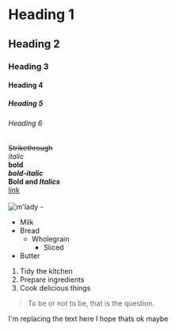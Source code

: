 <!-- this is a comment-->
# Heading 1
## Heading 2
### Heading 3
#### Heading 4
##### Heading 5
###### Heading 6

~~Strikethrough~~<br>
*italic*<br>
**bold**<br>
***bold-italic***<br>
**Bold and *Italics***<br>
[link](http://example.com)<br>
<br>![m'lady](http://i.imgur.com/v8IVDka.jpg) - 

* Milk
* Bread
    * Wholegrain
        * Sliced    
* Butter

1. Tidy the kitchen
2. Prepare ingredients
3. Cook delicious things

> To be or not to be, that is the question.

I'm replacing the text here
I hope thats ok
maybe
